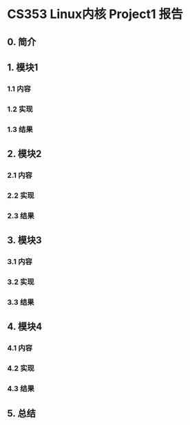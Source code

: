 # CS353 Linux内核 Project1 报告

## 0. 简介

## 1. 模块1

### 1.1 内容

### 1.2 实现

### 1.3 结果

## 2. 模块2

### 2.1 内容

### 2.2 实现

### 2.3 结果

## 3. 模块3

### 3.1 内容

### 3.2 实现

### 3.3 结果

## 4. 模块4

### 4.1 内容

### 4.2 实现

### 4.3 结果

## 5. 总结